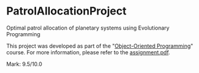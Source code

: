 # PatrolAllocationProject
Optimal patrol allocation of planetary systems using Evolutionary Programming

This project was developed as part of the "[Object-Oriented Programming](https://fenix.tecnico.ulisboa.pt/disciplinas/POO23/2023-2024/2-semestre)" course. For more information, please refer to the [assignment.pdf](./assignment.pdf).

Mark: 9.5/10.0
